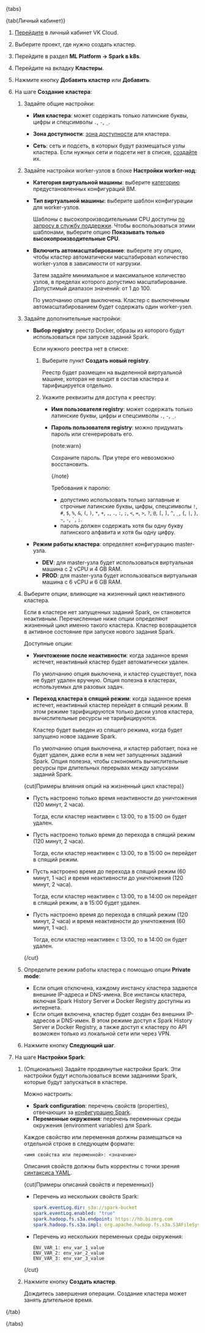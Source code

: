 {tabs}

{tab(Личный кабинет)}

1. [Перейдите](https://msk.cloud.vk.com/app/) в личный кабинет VK Cloud.
1. Выберите проект, где нужно создать кластер.
1. Перейдите в раздел **ML Platform → Spark в k8s**.
1. Перейдите на вкладку **Кластеры**.
1. Нажмите кнопку **Добавить кластер** или **Добавить**.
1. На шаге **Создание кластера**:

   1. Задайте общие настройки:

      - **Имя кластера**: может содержать только латинские буквы, цифры и спецсимволы `.`, `-`, `_`.

      - **Зона доступности**: [зона доступности](/ru/intro/start/concepts/architecture#az) для кластера.

      - **Сеть**: сеть и подсеть, в которых будут размещаться узлы кластера. Если нужных сети и подсети нет в списке, [создайте](/ru/networks/vnet/instructions/net) их.

   1. Задайте настройки worker-узлов в блоке **Настройки worker-нод**:

      - **Категория виртуальной машины**: выберите [категорию](/ru/computing/iaas/concepts/vm/flavor) предустановленных конфигураций ВМ.

      - **Тип виртуальной машины:** выберите шаблон конфигурации для worker-узлов.

        Шаблоны с высокопроизводительными CPU доступны [по запросу в службу поддержки](/ru/contacts). Чтобы воспользоваться этими шаблонами, выберите опцию **Показывать только высокопроизводительные CPU**.

      - **Включить автомасштабирование**: выберите эту опцию, чтобы кластер автоматически масштабировал количество worker-узлов в зависимости от нагрузки.

        Затем задайте минимальное и максимальное количество узлов, в пределах которого допустимо масштабирование. Допустимый диапазон значений: от 1 до 100.

        По умолчанию опция выключена. Кластер с выключенным автомасштабированием будет содержать один worker-узел.

   1. Задайте дополнительные настройки:

      - **Выбор registry**: реестр Docker, образы из которого будут использоваться при запуске заданий Spark.

        Если нужного реестра нет в списке:

        1. Выберите пункт **Создать новый registry**.

           Реестр будет размещен на выделенной виртуальной машине, которая не входит в состав кластера и тарифицируется отдельно.

        1. Укажите реквизиты для доступа к реестру:

           - **Имя пользователя registry**: может содержать только латинские буквы, цифры и спецсимволы `.`, `-`, `_`.
           - **Пароль пользователя registry**: можно придумать пароль или сгенерировать его.

             {note:warn}

             Сохраните пароль. При утере его невозможно восстановить.

             {/note}

             Требования к паролю:

             - допустимо использовать только заглавные и строчные латинские буквы, цифры, спецсимволы `!`, `#`, `$`, `%`, `&`, `(`, `)`, `*`, `+`, `,`, `.`, `:`, `;`, `<`, `=`, `>`, `?`, `@`, `[`, `]`, `^`, `_`, `{`, `|`, `}`, `~`, `-`, `` ` ``, `;`.
             - пароль должен содержать хотя бы одну букву латинского алфавита и хотя бы одну цифру.

      - **Режим работы кластера**: определяет конфигурацию master-узла.

        - **DEV**: для master-узла будет использоваться виртуальная машина с 2 vCPU и 4 GB RAM.
        - **PROD**: для master-узла будет использоваться виртуальная машина с 6 vCPU и 6 GB RAM.

   1. Выберите опции, влияющие на жизненный цикл неактивного кластера.

      Если в кластере нет запущенных заданий Spark, он становится неактивным. Перечисленные ниже опции определяют жизненный цикл именно такого кластера. Кластер возвращается в активное состояние при запуске нового задания Spark.

      Доступные опции:

      - **Уничтожение после неактивности**: когда заданное время истечет, неактивный кластер будет автоматически удален.

        По умолчанию опция выключена, и кластер существует, пока не будет удален вручную. Опция полезна в кластерах, используемых для разовых задач.

      - **Переход кластера в спящий режим**: когда заданное время истечет, неактивный кластер перейдет в спящий режим. В этом режиме тарифицируются только диски узлов кластера, вычислительные ресурсы не тарифицируются.

        Кластер будет выведен из спящего режима, когда будет запущено новое задание Spark.

        По умолчанию опция выключена, и кластер работает, пока не будет удален, даже если в нем нет запущенных заданий Spark. Опция полезна, чтобы сэкономить вычислительные ресурсы при длительных перерывах между запусками заданий Spark.

      {cut(Примеры влияния опций на жизненный цикл кластера)}

      - Пусть настроено только время неактивности до уничтожения (120 минут, 2 часа).

        Тогда, если кластер неактивен с 13:00, то в 15:00 он будет удален.

      - Пусть настроено только время до перехода в спящий режим (120 минут, 2 часа).

        Тогда, если кластер неактивен с 13:00, то в 15:00 он перейдет в спящий режим.

      - Пусть настроено время до перехода в спящий режим (60 минут, 1 час) и время неактивности до уничтожения (120 минут, 2 часа).

        Тогда, если кластер неактивен с 13:00, то в 14:00 он перейдет в спящий режим, а в 15:00 будет удален.

      - Пусть настроено время до перехода в спящий режим (120 минут, 2 часа) и время неактивности до уничтожения (60 минут, 1 час).

        Тогда, если кластер неактивен с 13:00, то в 14:00 он будет удален.

      {/cut}

   1. Определите режим работы кластера с помощью опции **Private mode**:

      - Eсли опция отключена, каждому инстансу кластера задаются внешние IP-адреса и DNS-имена. Все инстансы кластера, включая Spark History Server и Docker Registry доступны из интернета.
      - Eсли опция включена, кластер будет создан без внешних IP-адресов и DNS-имен. В этом режиме доступ к Spark History Server и Docker Registry, а также доступ к кластеру по API возможен только из локальной сети или через VPN.

   1. Нажмите кнопку **Следующий шаг**.

1. На шаге **Настройки Spark**:

   1. (Опционально) Задайте продвинутые настройки Spark. Эти настройки будут использоваться всеми заданиями Spark, которые будут запускаться в кластере.

      Можно настроить:

      - **Spark configuration**: перечень свойств (properties), отвечающих за [конфигурацию Spark](https://github.com/GoogleCloudPlatform/spark-on-k8s-operator/blob/master/docs/user-guide.md#specifying-spark-configuration).
      - **Переменные окружения**: перечень переменных среды окружения (environment variables) для Spark.

      Каждое свойство или переменная должны размещаться на отдельной строке в следующем формате:

      ```text
      <имя свойства или переменной>: <значение>
      ```

      Описания свойств должны быть корректны с точки зрения [синтаксиса YAML](https://yaml.org/spec/).

      {cut(Примеры описаний свойств и переменных)}

      - Перечень из нескольких свойств Spark:

        ```yaml
        spark.eventLog.dir: s3a://spark-bucket
        spark.eventLog.enabled: "true"
        spark.hadoop.fs.s3a.endpoint: https://hb.bizmrg.com
        spark.hadoop.fs.s3a.impl: org.apache.hadoop.fs.s3a.S3AFileSystem
        ```

      - Перечень из нескольких переменных среды окружения:

        ```shell
        ENV_VAR_1: env_var_1_value
        ENV_VAR_2: env_var_2_value
        ENV_VAR_3: env_var_3_value
        ```

      {/cut}

   1. Нажмите кнопку **Создать кластер**.

      Дождитесь завершения операции. Создание кластера может занять длительное время.

{/tab}

{/tabs}

